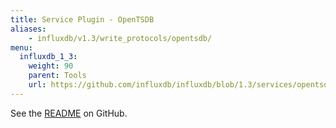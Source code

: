 ```yaml
---
title: Service Plugin - OpenTSDB
aliases:
    - influxdb/v1.3/write_protocols/opentsdb/
menu:
  influxdb_1_3:
    weight: 90
    parent: Tools
    url: https://github.com/influxdb/influxdb/blob/1.3/services/opentsdb/README.md
---
```


See the [README](https://github.com/influxdata/influxdb/blob/master/services/opentsdb/README.md) on GitHub.
